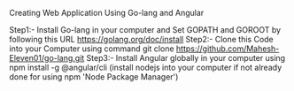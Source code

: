Creating Web Application Using Go-lang and Angular

Step1:- Install Go-lang in your computer and Set GOPATH and GOROOT by following this URL https://golang.org/doc/install
Step2:- Clone this Code into your Computer using command git clone https://github.com/Mahesh-Eleven01/go-lang.git
Step3:- Install Angular globally in your computer using npm install -g @angular/cli (install nodejs into your computer if not already done for using npm 'Node Package Manager')


